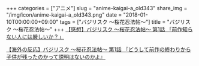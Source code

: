 +++
categories = ["アニメ"]
slug = "anime-kaigai-a_old343"
share_img = "/img/icon/anime-kaigai-a_old343.png"
date = "2018-01-10T00:00:00+09:00"
tags = ["バジリスク ～桜花忍法帖～"]
title = "バジリスク ～桜花忍法帖～"
+++
<a href="https://dsara.blog.fc2.com/blog-entry-2916.html" rel="nofollow" target="_blank" title="【感想】バジリスク ～桜花忍法帖～ 第1話 「前作知らない人には厳しいか？」">【感想】バジリスク ～桜花忍法帖～ 第1話 「前作知らない人には厳しいか？」</a>

<a href="https://dsara.blog.fc2.com/blog-entry-2918.html" rel="nofollow" target="_blank" title="【海外の反応】バジリスク ～桜花忍法帖～ 第1話 『どうして前作の終わりから子供が残ったのかって説明はないのかよ』">【海外の反応】バジリスク ～桜花忍法帖～ 第1話 『どうして前作の終わりから子供が残ったのかって説明はないのかよ』</a>
